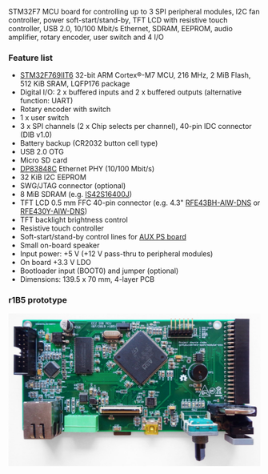 STM32F7 MCU board for controlling up to 3 SPI peripheral modules, I2C fan controller, power soft-start/stand-by, TFT LCD with resistive touch controller, USB 2.0, 10/100 Mbit/s Ethernet, SDRAM, EEPROM, audio amplifier, rotary encoder, user switch and 4 I/O

### Feature list

* [STM32F769IIT6](https://www.st.com/content/st_com/en/products/microcontrollers-microprocessors/stm32-32-bit-arm-cortex-mcus/stm32-high-performance-mcus/stm32f7-series/stm32f7x9/stm32f769ii.html) 32-bit ARM Cortex®-M7 MCU, 216 MHz, 2 MiB Flash, 512 KiB SRAM,  LQFP176 package
* Digital I/O: 2 x buffered inputs and 2 x buffered outputs (alternative function: UART)
* Rotary encoder with switch
* 1 x user switch
* 3 x SPI channels (2 x Chip selects per channel), 40-pin IDC connector (DIB v1.0)
* Battery backup (CR2032 button cell type)
* USB 2.0 OTG
* Micro SD card
* [DP83848C](https://www.ti.com/product/DP83848C) Ethernet PHY (10/100 Mbit/s)
* 32 KiB I2C EEPROM
* SWG/JTAG connector (optional)
* 8 MiB SDRAM (e.g. [IS42S16400J](https://www.tme.eu/en/details/is42s16400j-7tli/dram-memories-integrated-circuits/issi/))
* TFT LCD 0.5 mm FFC 40-pin connector (e.g. 4.3" [RFE43BH-AIW-DNS](https://www.tme.eu/en/details/rfe43bh-aiw-dns/tft-displays/raystar-optronics/) or [RFE430Y-AIW-DNS](https://www.tme.eu/en/details/rfe430y-aiw-dns/tft-displays/raystar-optronics/))
* TFT backlight brightness control
* Resistive touch controller
* Soft-start/stand-by control lines for [AUX PS board](https://github.com/eez-open/modular-psu/tree/master/aux-ps)
* Small on-board speaker
* Input power: +5 V (+12 V pass-thru to peripheral modules)
* On board +3.3 V LDO
* Bootloader input (BOOT0) and jumper (optional)
* Dimensions: 139.5 x 70 mm, 4-layer PCB

### r1B5 prototype

![prototype](Images/MCU_board_r1B5_prototype.jpg)
